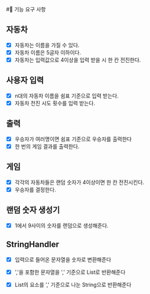 #🚀 기능 요구 사항

## 자동차
- [x] 자동차는 이름을 가질 수 있다.
- [x] 자동차 이름은 5글자 이하이다.
- [x] 자동차는 입력값으로 4이상을 입력 받을 시 한 칸 전진한다.

## 사용자 입력
- [x] n대의 자동차 이름을 쉼표 기준으로 입력 받는다.
- [x] 자동차 전진 시도 횟수를 입력 받는다.

## 출력
- [x] 우승자가 여러명이면 쉼표 기준으로 우승자를 출력한다
- [x] 한 번의 게임 결과를 출력한다.

## 게임 
- [x] 각각의 자동차들은 랜덤 숫자가 4이상이면 한 칸 전진시킨다.
- [x] 우승자를 결정한다.

## 랜덤 숫자 생성기
- [x] 1에서 9사이의 숫자를 랜덤으로 생성해준다.

## StringHandler
- [x] 입력으로 들어온 문자열을 숫자로 변환해준다 
- [x] ','을 포함한 문자열을 ',' 기준으로 List로 반환해준다
- [x] List의 요소를 ',' 기준으로 나눈 String으로 반환해준다


